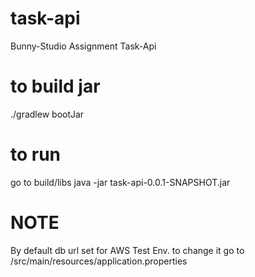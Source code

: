 # task-api
Bunny-Studio Assignment Task-Api

# to build jar
./gradlew bootJar

# to run 
go to build/libs
java -jar task-api-0.0.1-SNAPSHOT.jar

# NOTE
By default db url set for AWS Test Env. to change it go to /src/main/resources/application.properties

